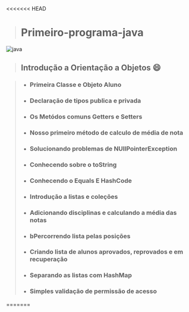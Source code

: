 <<<<<<< HEAD
> <h1>Primeiro-programa-java</h1>

![java](https://user-images.githubusercontent.com/42326283/152260291-7ba7d325-a354-414a-8eec-66e4ca013789.jpg)

> ## Introdução a Orientação a Objetos 😄


 >  - ### Primeira Classe e Objeto Aluno
 >  - ### Declaração de tipos publica e privada
 >  - ### Os Metódos comuns Getters e Setters
 >  - ### Nosso primeiro método de calculo de média de nota
 >  - ### Solucionando problemas de NUllPointerException
 >  - ### Conhecendo sobre o toString
 >  - ### Conhecendo o Equals E HashCode
 >  - ### Introdução a listas e coleções
 >  - ### Adicionando disciplinas e calculando a média das notas
 >  - ### bPercorrendo lista pelas posições
 >  - ### Criando lista de alunos aprovados, reprovados e em recuperação
 >  - ### Separando as listas com HashMap
 >  - ### Simples validação de permissão de acesso
=======
